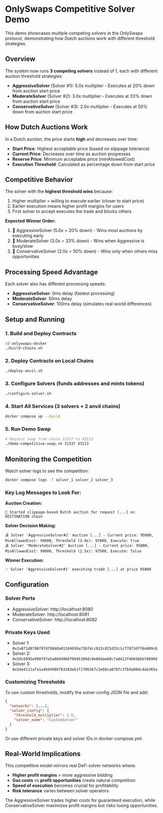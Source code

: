 # OnlySwaps Competitive Solver Demo

This demo showcases multiple competing solvers in the OnlySwaps protocol, demonstrating how Dutch auctions work with different threshold strategies.

## Overview

The system now runs **3 competing solvers** instead of 1, each with different auction threshold strategies:

- **AggressiveSolver** (Solver #1): 5.0x multiplier - Executes at 20% down from auction start price
- **ModerateSolver** (Solver #2): 3.0x multiplier - Executes at 33% down from auction start price  
- **ConservativeSolver** (Solver #3): 2.0x multiplier - Executes at 50% down from auction start price

## How Dutch Auctions Work

In a Dutch auction, the price starts **high** and decreases over time:
- **Start Price**: Highest acceptable price (based on slippage tolerance)
- **Current Price**: Decreases over time as auction progresses
- **Reserve Price**: Minimum acceptable price (minAllowedCost)
- **Execution Threshold**: Calculated as percentage down from start price

## Competitive Behavior

The solver with the **highest threshold wins** because:
1. Higher multiplier = willing to execute earlier (closer to start price)
2. Earlier execution means higher profit margins for users
3. First solver to accept executes the trade and blocks others

**Expected Winner Order:**
1. 🥇 AggressiveSolver (5.0x = 20% down) - Wins most auctions by executing early
2. 🥈 ModerateSolver (3.0x = 33% down) - Wins when Aggressive is busy/slow
3. 🥉 ConservativeSolver (2.0x = 50% down) - Wins only when others miss opportunities

## Processing Speed Advantage

Each solver also has different processing speeds:
- **AggressiveSolver**: 0ms delay (fastest processing)
- **ModerateSolver**: 50ms delay 
- **ConservativeSolver**: 100ms delay (simulates real-world differences)

## Setup and Running

### 1. Build and Deploy Contracts
```bash
cd onlyswaps-docker
./build-chains.sh
```

### 2. Deploy Contracts on Local Chains
```bash
./deploy-anvil.sh
```

### 3. Configure Solvers (funds addresses and mints tokens)
```bash
./configure-solver.sh
```

### 4. Start All Services (3 solvers + 2 anvil chains)
```bash
docker compose up --build
```

### 5. Run Demo Swap
```bash
# Request swap from chain 31337 to 43113
./demo-competitive-swap.sh 31337 43113
```

## Monitoring the Competition

Watch solver logs to see the competition:
```bash
docker compose logs -f solver_1 solver_2 solver_3
```

### Key Log Messages to Look For:

**Auction Creation:**
```
🚀 Started slippage-based Dutch auction for request [...] on DESTINATION chain
```

**Solver Decision Making:**
```
💰 Solver 'AggressiveSolver#1' Auction [...] - Current price: 95000, MinAllowedCost: 99000, Threshold (3.0x): 97000, Execute: true
💰 Solver 'ModerateSolver#2' Auction [...] - Current price: 95000, MinAllowedCost: 99000, Threshold (2.5x): 97500, Execute: false  
```

**Winner Execution:**
```
✅ Solver 'AggressiveSolver#1' executing trade [...] at price 95000
```

## Configuration

### Solver Ports
- AggressiveSolver: http://localhost:8080
- ModerateSolver: http://localhost:8081  
- ConservativeSolver: http://localhost:8082

### Private Keys Used
- Solver 1: `0x2a871d0798f97d79848a013d4936a73bf4cc922c825d33c1cf7073dff6d409c6`
- Solver 2: `0x59c6995e998f97a5a0044966f0945389dc9e86dae88c7a8412f4603b6b78690d`
- Solver 3: `0x5de4111afa1a4b94908f83103eb1f1706367c2e68ca870fc3fb9a804cdab365a`

### Customizing Thresholds

To use custom thresholds, modify the solver config JSON file and add:
```json
{
  "networks": [...],
  "solver_config": {
    "threshold_multiplier": 2.8,
    "solver_name": "CustomSolver"
  }
}
```

Or use different private keys and solver IDs in docker-compose.yml.

## Real-World Implications

This competitive model mirrors real DeFi solver networks where:
- **Higher profit margins** = more aggressive bidding
- **Gas costs** vs **profit opportunities** create natural competition
- **Speed of execution** becomes crucial for profitability
- **Risk tolerance** varies between solver operators

The AggressiveSolver trades higher costs for guaranteed execution, while ConservativeSolver maximizes profit margins but risks losing opportunities.